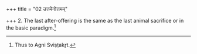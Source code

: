 +++
title = "02 उत्तमेनोत्तमम्"

+++
2. The last after-offering is the same as the last animal sacrifice or in the basic paradigm.[^1]  


[^1]: Thus to Agni Sviṣṭakr̥t.

